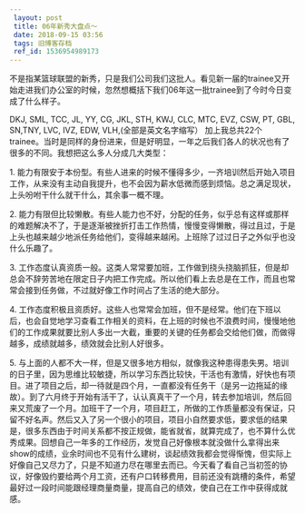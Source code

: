 ```yaml
---
 layout: post
 title: 06年新秀大盘点～
 date: 2018-09-15 03:56
 tags: 旧博客存档
 ref_id: 1536954989173
---
```

不是指某篮球联盟的新秀，只是我们公司我们这批人。看见新一届的trainee又开始走进我们办公室的时候，忽然想概括下我们06年这一批trainee到了今时今日变成了什么样子。

DKJ, SML, TCC, JL, YY, CG, JKL, STH, KWJ, CLC, MTC, EVZ, CSW, PT, GBL, SN,TNY,
LVC, IVZ, EDW, VLH,(全部是英文名字缩写）
加上我总共22个trainee。当时是同样的身份进来，但是好明显，一年之后我们各人的状况也有了很多的不同。我想把这么多人分成几大类型：

1\.
能力有限安于本份型。有些人进来的时候不懂得多少，一齐培训然后开始入项目工作，从来没有主动自我提升，也不会因为薪水低微而感到烦恼。总之满足现状，上头吩咐干什么就干什么，其余事一概不理。

2\.
能力有限但比较懒散。有些人能力也不好，分配的任务，似乎总有这样或那样的难题解决不了，于是逐渐被挫折打击工作热情，慢慢变得懒散，得过且过，于是上头也越来越少地派任务给他们，变得越来越闲。上班除了过过日子之外似乎也没什么乐趣了。

3\.
工作态度认真资质一般。这类人常常要加班，工作做到挠头挠脑抓狂，但是却总会不辞劳苦地在限定日子内把工作完成。所以他们看上去总是在工作，而且也常常会接到任务做，不过就好像工作时间占了生活的绝大部分。

4\.
工作态度积极且资质好。这些人也常常会加班，但不是经常。他们在下班以后，也会自觉地学习查看工作相关的资料，在上班的时候也不浪费时间，慢慢地他们的工作成果就要比别人多出一大截，重要的关键的任务都会交给他们做，而做得越多，成绩就越多，绩效就会比别人好很多。

5\.
与上面的人都不大一样，但是又很多地方相似，就像我这种患得患失男。培训的日子里，因为思维比较敏捷，所以学习东西比较快，干活也有激情，好快也有项目。进了项目之后，却一待就是四个月，一直都没有任务干（是另一边拖延的缘故）。到了六月终于开始有活干了，认认真真干了一个月，转去参加培训，然后回来又荒废了一个月。加班干了一个月，项目赶工，所做的工作质量都没有保证，只留不好名声。然后又入了另一个很小的项目，项目小自然要求低，要求低的结果是，很多东西由于时间关系都不按正规做，能省就省，就算完成了，也不算什么优秀成果。回想自己一年多的工作经历，发觉自己好像根本就没做什么拿得出来show的成绩，业余时间也不见有什么建树，谈起绩效我都会觉得惭愧，但实际上好像自己又尽力了，只是不知道力尽在哪里去而已。今天看了看自己当初签的协议，好像毁约要给两个月工资，还有户口转移费用，目前还没有跳槽的条件，希望最好过一段时间能跟经理商量商量，提高自己的绩效，使自己在工作中获得成就感。

